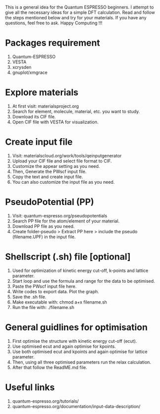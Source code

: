 This is a general idea for the Quantum ESPRESSO beginners. I attempt to give all the necessary ideas for a simple DFT calculation. Read and follow the steps mentioned below and try for your materials. If you have any questions, feel free to ask. Happy Computing !!!    

# Packages requirement
1. Quantum-ESPRESSO
2. VESTA
3. xcrysden
4. gnuplot/xmgrace

# Explore materials
1. At first visit: materialsproject.org 
2. Search for element, molecule, material, etc. you want to study.
3. Download its CIF file.
4. Open CIF file with VESTA for visualization.

# Create input file
1. Visit: materialscloud.org/work/tools/qeinputgenerator
2. Upload your CIF file and select file format to CIF. 
3. Customize the appear setting as you need.
4. Then, Generate the PWscf input file.
5. Copy the text and create input file.
6. You can also customize the input file as you need.

# PseudoPotential (PP)
1. Visit: quantum-espresso.org/pseudopotentials
2. Search PP file for the atom/element of your material.
3. Download PP file as you need.
4. Create folder-pseudo > Extract PP here > include the pseudo (filename.UPF) in the input file. 

# Shellscript (.sh) file [optional]
1. Used for optimization of kinetic energy cut-off, k-points and lattice parameter.
2. Start loop and use the formula and range for the data to be optimised.
3. Paste the PWscf input file here.
4. Write codes to export data. Plot the graph.
5. Save the .sh file. 
6. Make executable with: chmod a+x filename.sh
7. Run the file with: ./filename.sh

# General guidlines for optimisation
1. First optimise the structure with kinetic energy cut-off (ecut).
2. Use optimised ecut and again optimise for kpoints.
3. Use both optimised ecut and kpoints and again optimise for lattice parameter.
4. Then, using all three optimised parameters run the relax calculation.
5. After that follow the ReadME.md file.  

# Useful links
1. quantum-espresso.org/tutorials/
2. quantum-espresso.org/documentation/input-data-description/

